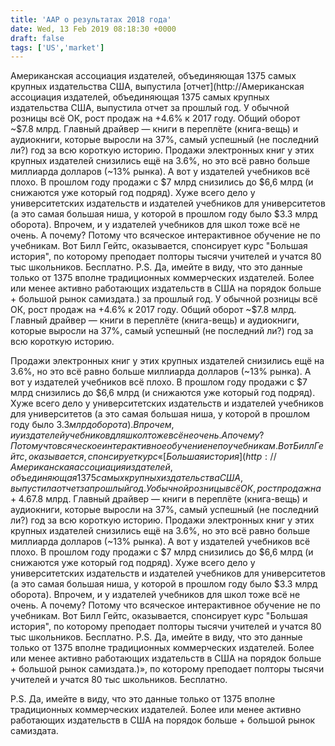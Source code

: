 ```yaml
---
title: 'AAP о результатах 2018 года'
date: Wed, 13 Feb 2019 08:18:30 +0000
draft: false
tags: ['US','market']
---
```


Американская ассоциация издателей, объединяющая 1375 самых крупных издательства США, выпустила [отчет](http://Американская ассоциация издателей, объединяющая 1375 самых крупных издательства США, выпустила отчет за прошлый год. У обычной розницы всё ОК, рост продаж на +4.6% к 2017 году. Общий оборот ~$7.8 млрд. Главный драйвер — книги в переплёте (книга-вещь) и аудиокниги, которые выросли на 37%, самый успешный (не последний ли?) год за всю короткую историю. Продажи электронных книг у этих крупных издателей снизились ещё на 3.6%, но это всё равно больше миллиарда долларов (~13% рынка). А вот у издателей учебников всё плохо. В прошлом году продажи с $7 млрд снизились до $6,6 млрд (и снижаются уже который год подряд). Хуже всего дело у университетских издательств и издателей учебников для университетов (а это самая большая ниша, у которой в прошлом году было $3.3 млрд оборота). Впрочем, и у издателей учебников для школ тоже всё не очень. А почему? Потому что всяческое интерактивное обучение не по учебникам. Вот Билл Гейтс, оказывается, спонсирует курс "Большая история", по которому преподает полторы тысячи учителей и учатся 80 тыс школьников. Бесплатно. P.S. Да, имейте в виду, что это данные только от 1375 вполне традиционных коммерческих издателей. Более или менее активно работающих издательств в США на порядок больше + большой рынок самиздата.) за прошлый год. У обычной розницы всё ОК, рост продаж на +4.6% к 2017 году. Общий оборот ~$7.8 млрд. Главный драйвер — книги в переплёте (книга-вещь) и аудиокниги, которые выросли на 37%, самый успешный (не последний ли?) год за всю короткую историю.

Продажи электронных книг у этих крупных издателей снизились ещё на 3.6%, но это всё равно больше миллиарда долларов (~13% рынка). А вот у издателей учебников всё плохо. В прошлом году продажи с $7 млрд снизились до $6,6 млрд (и снижаются уже который год подряд). Хуже всего дело у университетских издательств и издателей учебников для университетов (а это самая большая ниша, у которой в прошлом году было $3.3 млрд оборота). Впрочем, и у издателей учебников для школ тоже всё не очень. А почему? Потому что всяческое интерактивное обучение не по учебникам. Вот Билл Гейтс, оказывается, спонсирует курс «[Большая история](http://Американская ассоциация издателей, объединяющая 1375 самых крупных издательства США, выпустила отчет за прошлый год. У обычной розницы всё ОК, рост продаж на +4.6% к 2017 году. Общий оборот ~$7.8 млрд. Главный драйвер — книги в переплёте (книга-вещь) и аудиокниги, которые выросли на 37%, самый успешный (не последний ли?) год за всю короткую историю. Продажи электронных книг у этих крупных издателей снизились ещё на 3.6%, но это всё равно больше миллиарда долларов (~13% рынка). А вот у издателей учебников всё плохо. В прошлом году продажи с $7 млрд снизились до $6,6 млрд (и снижаются уже который год подряд). Хуже всего дело у университетских издательств и издателей учебников для университетов (а это самая большая ниша, у которой в прошлом году было $3.3 млрд оборота). Впрочем, и у издателей учебников для школ тоже всё не очень. А почему? Потому что всяческое интерактивное обучение не по учебникам. Вот Билл Гейтс, оказывается, спонсирует курс "Большая история", по которому преподает полторы тысячи учителей и учатся 80 тыс школьников. Бесплатно. P.S. Да, имейте в виду, что это данные только от 1375 вполне традиционных коммерческих издателей. Более или менее активно работающих издательств в США на порядок больше + большой рынок самиздата.)», по которому преподает полторы тысячи учителей и учатся 80 тыс школьников. Бесплатно.

P.S. Да, имейте в виду, что это данные только от 1375 вполне традиционных коммерческих издателей. Более или менее активно работающих издательств в США на порядок больше + большой рынок самиздата.